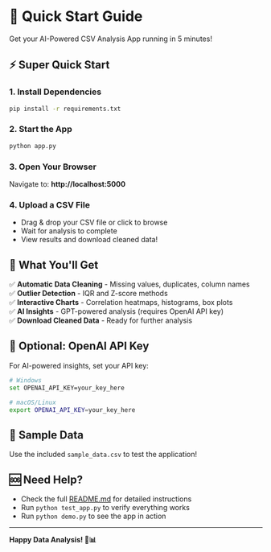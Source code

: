 # 🚀 Quick Start Guide

Get your AI-Powered CSV Analysis App running in 5 minutes!

## ⚡ Super Quick Start

### 1. Install Dependencies
```bash
pip install -r requirements.txt
```

### 2. Start the App
```bash
python app.py
```

### 3. Open Your Browser
Navigate to: **http://localhost:5000**

### 4. Upload a CSV File
- Drag & drop your CSV file or click to browse
- Wait for analysis to complete
- View results and download cleaned data!

## 🎯 What You'll Get

✅ **Automatic Data Cleaning** - Missing values, duplicates, column names  
✅ **Outlier Detection** - IQR and Z-score methods  
✅ **Interactive Charts** - Correlation heatmaps, histograms, box plots  
✅ **AI Insights** - GPT-powered analysis (requires OpenAI API key)  
✅ **Download Cleaned Data** - Ready for further analysis  

## 🔑 Optional: OpenAI API Key

For AI-powered insights, set your API key:
```bash
# Windows
set OPENAI_API_KEY=your_key_here

# macOS/Linux
export OPENAI_API_KEY=your_key_here
```

## 📁 Sample Data

Use the included `sample_data.csv` to test the application!

## 🆘 Need Help?

- Check the full [README.md](README.md) for detailed instructions
- Run `python test_app.py` to verify everything works
- Run `python demo.py` to see the app in action

---

**Happy Data Analysis! 🎉📊** 